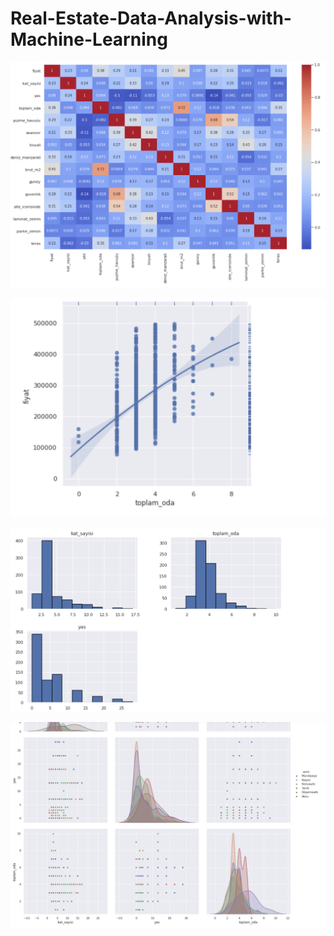 # Real-Estate-Data-Analysis-with-Machine-Learning

![alt text](https://raw.githubusercontent.com/ReLLL/Real-Estate-Data-Analysis-with-Machine-Learning/master/img/img1.png)

![alt text](https://raw.githubusercontent.com/ReLLL/Real-Estate-Data-Analysis-with-Machine-Learning/master/img/img2.png)

![alt text](https://raw.githubusercontent.com/ReLLL/Real-Estate-Data-Analysis-with-Machine-Learning/master/img/img3.png)

![alt text](https://raw.githubusercontent.com/ReLLL/Real-Estate-Data-Analysis-with-Machine-Learning/master/img/img4.png)

